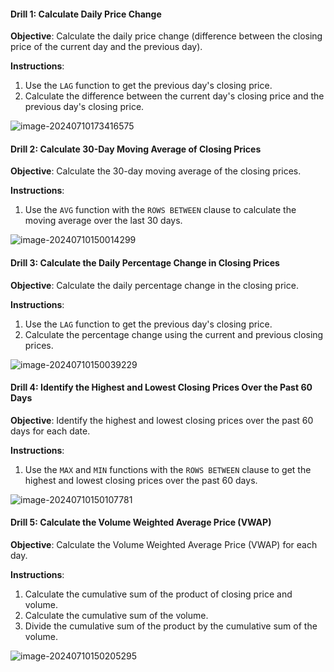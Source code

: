 #### Drill 1: Calculate Daily Price Change

**Objective**: Calculate the daily price change (difference between the closing price of the current day and the previous day).

**Instructions**:

1. Use the `LAG` function to get the previous day's closing price.
2. Calculate the difference between the current day's closing price and the previous day's closing price.

![image-20240710173416575](images/image-20240710173416575.png)



#### Drill 2: Calculate 30-Day Moving Average of Closing Prices

**Objective**: Calculate the 30-day moving average of the closing prices.

**Instructions**:

1. Use the `AVG` function with the `ROWS BETWEEN` clause to calculate the moving average over the last 30 days.

![image-20240710150014299](images/image-20240710150014299.png)



#### Drill 3: Calculate the Daily Percentage Change in Closing Prices

**Objective**: Calculate the daily percentage change in the closing price.

**Instructions**:

1. Use the `LAG` function to get the previous day's closing price.
2. Calculate the percentage change using the current and previous closing prices.



![image-20240710150039229](images/image-20240710150039229.png)

#### Drill 4: Identify the Highest and Lowest Closing Prices Over the Past 60 Days

**Objective**: Identify the highest and lowest closing prices over the past 60 days for each date.

**Instructions**:

1. Use the `MAX` and `MIN` functions with the `ROWS BETWEEN` clause to get the highest and lowest closing prices over the past 60 days.

![image-20240710150107781](images/image-20240710150107781.png)



#### Drill 5: Calculate the Volume Weighted Average Price (VWAP)

**Objective**: Calculate the Volume Weighted Average Price (VWAP) for each day.

**Instructions**:

1. Calculate the cumulative sum of the product of closing price and volume.
2. Calculate the cumulative sum of the volume.
3. Divide the cumulative sum of the product by the cumulative sum of the volume.

![image-20240710150205295](images/image-20240710150205295.png)